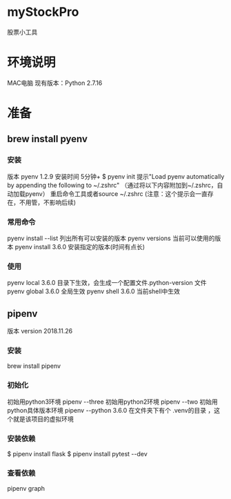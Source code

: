 # myStockPro
股票小工具

# 环境说明
MAC电脑
现有版本：Python 2.7.16

# 准备
## brew install pyenv
### 安装
版本 pyenv 1.2.9
安装时间 5分钟+
$ pyenv init
提示"Load pyenv automatically by appending the following to ~/.zshrc"
（通过将以下内容附加到~/.zshrc，自动加载pyenv）
重启命令工具或者source ~/.zshrc
(注意：这个提示会一直存在，不用管，不影响后续)
### 常用命令
pyenv install --list  列出所有可以安装的版本
pyenv versions        当前可以使用的版本
pyenv install 3.6.0   安装指定的版本(时间有点长)
### 使用
pyenv local 3.6.0   目录下生效，会生成一个配置文件.python-version 文件
pyenv global 3.6.0  全局生效
pyenv shell 3.6.0   当前shell中生效

## pipenv
版本 version 2018.11.26
### 安装
brew install pipenv
### 初始化
初始用python3环境 pipenv --three
初始用python2环境 pipenv --two
初始用python具体版本环境 pipenv --python 3.6.0
在文件夹下有个 .venv的目录 ，这个就是该项目的虚拟环境
### 安装依赖
$ pipenv install flask
$ pipenv install pytest --dev 
### 查看依赖
pipenv graph





